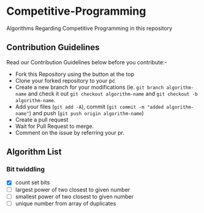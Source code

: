 # Competitive-Programming
Algorithms Regarding Competitive Programming in this repository

## Contribution Guidelines
Read our Contribution Guidelines below before you contribute:-

* Fork this Repository using the button at the top
* Clone your forked repository to your pc
* Create a new branch for your modifications (ie. ```git branch algorithm-name``` and check it out ```git checkout algorithm-name``` and ```git checkout -b algorithm-name```.
* Add your files (```git add -A```), commit (```git commit -m "added algorithm-name"```) and push (```git push origin algorithm-name```)
* Create a pull request
* Wait for Pull Request to merge.
* Comment on the issue by referring your pr.

## Algorithm List

### Bit twiddling
- [x] count set bits
- [ ] largest power of two closest to given number
- [ ] smallest power of two closest to given number
- [ ] unique number from array of duplicates
